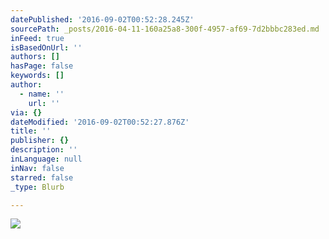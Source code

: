 ```yaml
---
datePublished: '2016-09-02T00:52:28.245Z'
sourcePath: _posts/2016-04-11-160a25a8-300f-4957-af69-7d2bbbc283ed.md
inFeed: true
isBasedOnUrl: ''
authors: []
hasPage: false
keywords: []
author:
  - name: ''
    url: ''
via: {}
dateModified: '2016-09-02T00:52:27.876Z'
title: ''
publisher: {}
description: ''
inLanguage: null
inNav: false
starred: false
_type: Blurb

---
```

![](https://the-grid-user-content.s3-us-west-2.amazonaws.com/57a710fa-ed66-41e2-992d-a79243f30634.jpg)